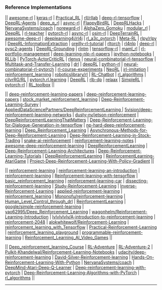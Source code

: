 ### Reference Implementations

||  [awesome-rl](https://github.com/aikorea/awesome-rl) | [keras-rl](https://github.com/matthiasplappert/keras-rl) | [Practical_RL](https://github.com/yandexdataschool/Practical_RL)  | [rll/rllab](https://github.com/rll/rllab) | [deep-rl-tensorflow](https://github.com/carpedm20/deep-rl-tensorflow) | [DeepRL-Agents](https://github.com/awjuliani/DeepRL-Agents) | [deep_q_rl](https://github.com/spragunr/deep_q_rl) | [async-rl](https://github.com/coreylynch/async-rl) | [FlappyBirdRL](https://github.com/SarvagyaVaish/FlappyBirdRL) | [DeepRLHacks](https://github.com/williamFalcon/DeepRLHacks) | [NervanaSystems/coach](https://github.com/NervanaSystems/coach) | [noreward-rl](https://github.com/pathak22/noreward-rl) | [AlphaZero_Gomoku](https://github.com/junxiaosong/AlphaZero_Gomoku) | [modular_rl](https://github.com/joschu/modular_rl) | [DeepRL](https://github.com/ShangtongZhang/DeepRL) | [rl-teacher](https://github.com/nottombrown/rl-teacher) | [pytorch-rl](https://github.com/jingweiz/pytorch-rl) | [async-rl](https://github.com/muupan/async-rl) | [osim-rl](https://github.com/stanfordnmbl/osim-rl) | [DeepTerrainRL](https://github.com/xbpeng/DeepTerrainRL) | [awesome-deep-rl](https://github.com/tigerneil/awesome-deep-rl) | [deeplearning4j/rl4j](https://github.com/deeplearning4j/rl4j) | [rl_a3c_pytorch](https://github.com/dgriff777/rl_a3c_pytorch) | [Meta-RL](https://github.com/awjuliani/Meta-RL) | [rlpy/rlpy](https://github.com/rlpy/rlpy) | [DeepRL-InformationExtraction](https://github.com/karthikncode/DeepRL-InformationExtraction) | [oreilly-rl-tutorial](https://github.com/awjuliani/oreilly-rl-tutorial) | [rltorch](https://github.com/ludc/rltorch) | [rl4nlp](https://github.com/jiyfeng/rl4nlp) | [deep-rl](https://github.com/pemami4911/deep-rl)  | [pysc2-agents](https://github.com/xhujoy/pysc2-agents) | [DeepRL-Grounding](https://github.com/devendrachaplot/DeepRL-Grounding) | [rlntm](https://github.com/ilyasu123/rlntm) | [tensorflow-rl](https://github.com/steveKapturowski/tensorflow-rl) | [maml_rl](https://github.com/cbfinn/maml_rl) | [rl-portfolio-management](https://github.com/wassname/rl-portfolio-management) | [deep-learning-nlp-rl-papers](https://github.com/madrugado/deep-learning-nlp-rl-papers) | [ipython-notebooks](https://github.com/hans/ipython-notebooks) | [RLLib](https://github.com/samindaa/RLLib) | [PyTorch-ActorCriticRL](https://github.com/vy007vikas/PyTorch-ActorCriticRL) | [rlenvs](https://github.com/Kaixhin/rlenvs) | [neural-combinatorial-rl-tensorflow](https://github.com/devsisters/neural-combinatorial-rl-tensorflow) | [Multitask-and-Transfer-Learning](https://github.com/AI-ON/Multitask-and-Transfer-Learning) | [drl](https://github.com/txizzle/drl) | [deepRL](https://github.com/stone8oy/deepRL) | [python-rl](https://github.com/amarack/python-rl) | [neural-combinatorial-rl-pytorch](https://github.com/pemami4911/neural-combinatorial-rl-pytorch) | [rl-course-experiments](https://github.com/Scitator/rl-course-experiments) | [NeoRL](https://github.com/222464/NeoRL) | [irl-imitation](https://github.com/stormmax/irl-imitation) | [reinforcement_learning](https://github.com/stormmax/reinforcement_learning) | [roboticslibrary/rl](https://github.com/roboticslibrary/rl) | [RL-Chatbot](https://github.com/brianhuang1019/RL-Chatbot) | [rl_algorithms](https://github.com/DanielTakeshi/rl_algorithms) | [cilvrRG/RL](https://github.com/cilvrRG/RL) | [pytorch.rl.learning](https://github.com/moskomule/pytorch.rl.learning) | [DeepRL](https://github.com/arnomoonens/DeepRL) | [rlb-dp](https://github.com/han-cai/rlb-dp) | [relaax](https://github.com/deeplearninc/relaax) | [SimpleRL](https://github.com/nrkn/SimpleRL) | [pytorch-rl](https://github.com/ikostrikov/pytorch-rl) | [RL_toolbox](https://github.com/jjkke88/RL_toolbox) ||


|| [deep-reinforcement-learning-papers](https://github.com/junhyukoh/deep-reinforcement-learning-papers) |  [deep-reinforcement-learning-papers](https://github.com/muupan/deep-reinforcement-learning-papers) | [stock_market_reinforcement_learning](https://github.com/kh-kim/stock_market_reinforcement_learning) | [Deep-Reinforcement-Learning-Survey](https://github.com/andrewliao11/Deep-Reinforcement-Learning-Survey) | [AppliedDataSciencePartners/DeepReinforcementLearning
](https://github.com/AppliedDataSciencePartners/DeepReinforcementLearning) | [5vision/deep-reinforcement-learning-networks](https://github.com/5vision/deep-reinforcement-learning-networks) | [dusty-nv/jetson-reinforcement](https://github.com/dusty-nv/jetson-reinforcement) | [DeepReinforcementLearningThatMatters](https://github.com/Breakend/DeepReinforcementLearningThatMatters) | [Deep-Reinforcement-Learning-for-Dialogue-Generation-in-tensorflow](https://github.com/liuyuemaicha/Deep-Reinforcement-Learning-for-Dialogue-Generation-in-tensorflow) | [np-hard-deep-reinforcement-learning](https://github.com/higgsfield/np-hard-deep-reinforcement-learning) | [Deep_Reinforcement_Learning](https://github.com/yao62995/Deep_Reinforcement_Learning) | [Asynchronous-Methods-for-Deep-Reinforcement-Learning](https://github.com/Zeta36/Asynchronous-Methods-for-Deep-Reinforcement-Learning) | [Deep-Reinforcement-Learning-in-Stock-Trading](https://github.com/shenyichen105/Deep-Reinforcement-Learning-in-Stock-Trading) | [snake-ai-reinforcement](https://github.com/YuriyGuts/snake-ai-reinforcement) | [reinforcement-learning-notes](https://github.com/dbobrenko/reinforcement-learning-notes) | [awesome-deep-reinforcement-learning](https://github.com/williamd4112/awesome-deep-reinforcement-learning) | [DeepReinforcementLearning](https://github.com/awbrown90/DeepReinforcementLearning) | [Deep-Reinforcement-Learning-Architectures](https://github.com/etotheipluspi/Deep-Reinforcement-Learning-Architectures) | [Deep-Reinforcement-Learning-Tutorials](https://github.com/ankonzoid/Deep-Reinforcement-Learning-Tutorials) | [DeepReinforcementLearning](https://github.com/favetelinguis/DeepReinforcementLearning) | [ReinforcementLearning-AtariGame](https://github.com/Nasdin/ReinforcementLearning-AtariGame) | [Project-Deep-Reinforcement-Learning-With-Policy-Gradient](https://github.com/GordonCai/Project-Deep-Reinforcement-Learning-With-Policy-Gradient) || 

|| [reinforcement-learning](https://github.com/dennybritz/reinforcement-learning) | [reinforcement-learning-an-introduction](https://github.com/ShangtongZhang/reinforcement-learning-an-introduction) | [reinforcement-learning](https://github.com/rlcode/reinforcement-learning) | [Reinforcement-learning-with-tensorflow](https://github.com/MorvanZhou/Reinforcement-learning-with-tensorflow) | [basic_reinforcement_learning](https://github.com/vmayoral/basic_reinforcement_learning) | [reinforcement-learning-car](https://github.com/harvitronix/reinforcement-learning-car) | [dissecting-reinforcement-learning](https://github.com/mpatacchiola/dissecting-reinforcement-learning) | [Study-Reinforcement-Learning](https://github.com/0bserver07/Study-Reinforcement-Learning) | [Inverse-Reinforcement-Learning](https://github.com/MatthewJA/Inverse-Reinforcement-Learning) | [applied-reinforcement-learning](https://github.com/mimoralea/applied-reinforcement-learning) | [reinforcement_learning](https://github.com/stormmax/reinforcement_learning) | [Mononofu/reinforcement-learning](https://github.com/Mononofu/reinforcement-learning) | [Human_Level_Control_through_drl](https://github.com/whackashoe/Human_Level_Control_through_Deep_Reinforcement_Learning) | [ReinforcementLearning](https://github.com/nproellochs/ReinforcementLearning) | [google/simple-reinforcement-learning](https://github.com/google/simple-reinforcement-learning) | [yao62995/Deep_Reinforcement_Learning](https://github.com/yao62995/Deep_Reinforcement_Learning) | [wagonhelm/Reinforcement-Learning-Introduction](https://github.com/wagonhelm/Reinforcement-Learning-Introduction) | [lvlvlvlvlv/A-introduction-to-reinforcement-learning](https://github.com/lvlvlvlvlv/A-introduction-to-reinforcement-learning) | [reinforcement-2048](https://github.com/Underflow/reinforcement-2048) | [alokwhitewolf/Reinforcement-Learning](https://github.com/alokwhitewolf/Reinforcement-Learning) | [reinforcement_learning_with_Tensorflow](https://github.com/wangshuailong/reinforcement_learning_with_Tensorflow) | [Practical-Reinforcement-Learning](https://github.com/PacktPublishing/Practical-Reinforcement-Learning) | [reinforcement_learning_playground](https://github.com/tilarids/reinforcement_learning_playground) | [programmable-reinforcement-learning](https://github.com/bhaskara/programmable-reinforcement-learning) | [Reinforcement_Learning_AI_Video_Games](https://github.com/alberduris/Reinforcement_Learning_AI_Video_Games) ||

|| [Deep_reinforcement_learning_Course](https://github.com/simoninithomas/Deep_reinforcement_learning_Course) | [RL-Adventure](https://github.com/higgsfield/RL-Adventure) | [RL-Adventure-2](https://github.com/higgsfield/RL-Adventure-2) | [Pulkit-Khandelwal/Reinforcement-Learning-Notebooks](https://github.com/Pulkit-Khandelwal/Reinforcement-Learning-Notebooks) | [udacity/deep-reinforcement-learning](https://github.com/udacity/deep-reinforcement-learning) | [David-Silver-Reinforcement-learning](https://github.com/dalmia/David-Silver-Reinforcement-learning) | [Hands-On-Reinforcement-Learning-With-Python](https://github.com/sudharsan13296/Hands-On-Reinforcement-Learning-With-Python) | [NervanaSystems/coach](https://github.com/NervanaSystems/coach) | [DeepMind-Atari-Deep-Q-Learner](https://github.com/kuz/DeepMind-Atari-Deep-Q-Learner) | [Deep-reinforcement-learning-with-pytorch](https://github.com/sweetice/Deep-reinforcement-learning-with-pytorch) | [Deep-Reinforcement-Learning-Algorithms-with-PyTorch](https://github.com/p-christ/Deep-Reinforcement-Learning-Algorithms-with-PyTorch) |  [rl_algorithms](https://github.com/medipixel/rl_algorithms) ||

-------------
